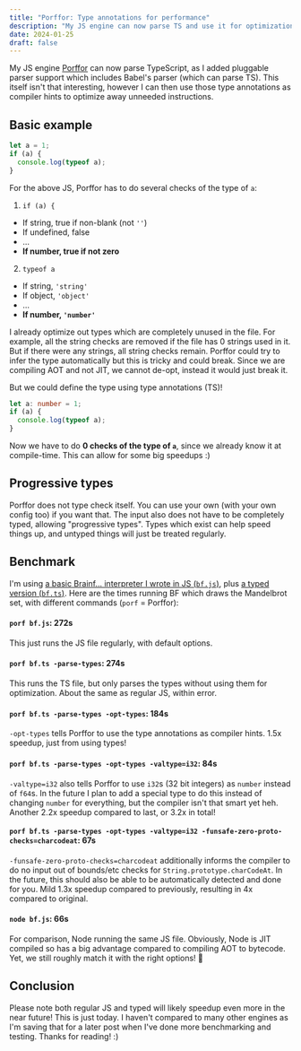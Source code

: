 ```yaml
---
title: "Porffor: Type annotations for performance"
description: "My JS engine can now parse TS and use it for optimizations."
date: 2024-01-25
draft: false
---
```


My JS engine [Porffor](https://porffor.goose.icu) can now parse TypeScript, as I added pluggable parser support which includes Babel's parser (which can parse TS). This itself isn't that interesting, however I can then use those type annotations as compiler hints to optimize away unneeded instructions.

## Basic example

```js
let a = 1;
if (a) {
  console.log(typeof a);
}
```

For the above JS, Porffor has to do several checks of the type of `a`:
1. `if (a) {`
  - If string, true if non-blank (not `''`)
  - If undefined, false
  - ...
  - **If number, true if not zero**
2. `typeof a`
  - If string, `'string'`
  - If object, `'object'`
  - ...
  - **If number, `'number'`**

I already optimize out types which are completely unused in the file. For example, all the string checks are removed if the file has 0 strings used in it. But if there were any strings, all string checks remain. Porffor could try to infer the type automatically but this is tricky and could break. Since we are compiling AOT and not JIT, we cannot de-opt, instead it would just break it.

But we could define the type using type annotations (TS)!

```ts
let a: number = 1;
if (a) {
  console.log(typeof a);
}
```

Now we have to do **0 checks of the type of `a`**, since we already know it at compile-time. This can allow for some big speedups :)

## Progressive types

Porffor does not type check itself. You can use your own (with your own config too) if you want that. The input also does not have to be completely typed, allowing "progressive types". Types which exist can help speed things up, and untyped things will just be treated regularly.

## Benchmark

I'm using [a basic Brainf... interpreter I wrote in JS (`bf.js`)](https://github.com/CanadaHonk/porffor/blob/main/bench/bf.js), plus [a typed version (`bf.ts`)](https://github.com/CanadaHonk/porffor/blob/main/bench/bf.ts). Here are the times running BF which draws the Mandelbrot set, with different commands (`porf` = Porffor):

#### `porf bf.js`: 272s
This just runs the JS file regularly, with default options.

#### `porf bf.ts -parse-types`: 274s
This runs the TS file, but only parses the types without using them for optimization. About the same as regular JS, within error.

#### `porf bf.ts -parse-types -opt-types`: 184s
`-opt-types` tells Porffor to use the type annotations as compiler hints. 1.5x speedup, just from using types!

#### `porf bf.ts -parse-types -opt-types -valtype=i32`: 84s
`-valtype=i32` also tells Porffor to use `i32`s (32 bit integers) as `number` instead of `f64`s. In the future I plan to add a special type to do this instead of changing `number` for everything, but the compiler isn't that smart yet heh. Another 2.2x speedup compared to last, or 3.2x in total!

#### `porf bf.ts -parse-types -opt-types -valtype=i32 -funsafe-zero-proto-checks=charcodeat`: 67s
`-funsafe-zero-proto-checks=charcodeat` additionally informs the compiler to do no input out of bounds/etc checks for `String.prototype.charCodeAt`. In the future, this should also be able to be automatically detected and done for you. Mild 1.3x speedup compared to previously, resulting in 4x compared to original.

#### `node bf.js`: 66s
For comparison, Node running the same JS file. Obviously, Node is JIT compiled so has a big advantage compared to compiling AOT to bytecode. Yet, we still roughly match it with the right options! 🚀

## Conclusion

Please note both regular JS and typed will likely speedup even more in the near future! This is just today. I haven't compared to many other engines as I'm saving that for a later post when I've done more benchmarking and testing. Thanks for reading! :)